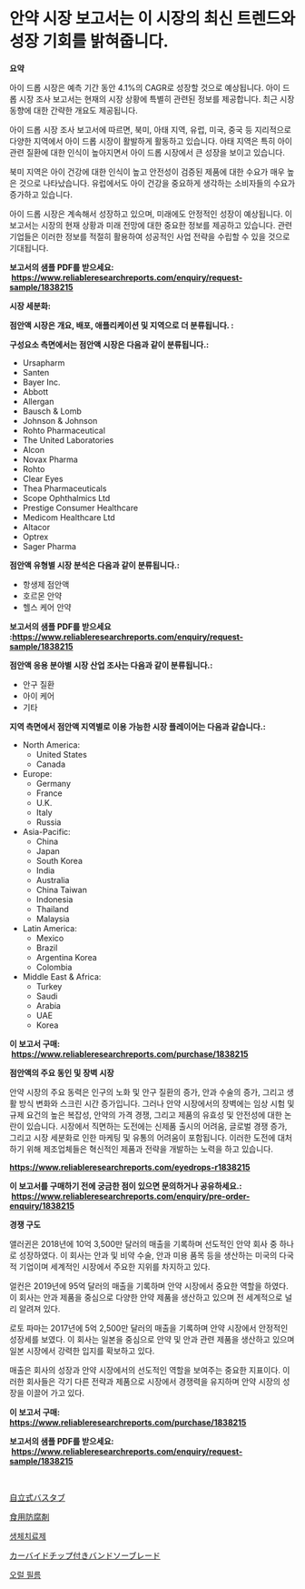 <p><h1>안약 시장 보고서는 이 시장의 최신 트렌드와 성장 기회를 밝혀줍니다.</h1></p><p><strong>요약</strong></p>
<p><p>아이 드롭 시장은 예측 기간 동안 4.1%의 CAGR로 성장할 것으로 예상됩니다. 아이 드롭 시장 조사 보고서는 현재의 시장 상황에 특별히 관련된 정보를 제공합니다. 최근 시장 동향에 대한 간략한 개요도 제공됩니다.</p><p>아이 드롭 시장 조사 보고서에 따르면, 북미, 아태 지역, 유럽, 미국, 중국 등 지리적으로 다양한 지역에서 아이 드롭 시장이 활발하게 활동하고 있습니다. 아태 지역은 특히 아이 관련 질환에 대한 인식이 높아지면서 아이 드롭 시장에서 큰 성장을 보이고 있습니다.</p><p>북미 지역은 아이 건강에 대한 인식이 높고 안전성이 검증된 제품에 대한 수요가 매우 높은 것으로 나타났습니다. 유럽에서도 아이 건강을 중요하게 생각하는 소비자들의 수요가 증가하고 있습니다.</p><p>아이 드롭 시장은 계속해서 성장하고 있으며, 미래에도 안정적인 성장이 예상됩니다. 이 보고서는 시장의 현재 상황과 미래 전망에 대한 중요한 정보를 제공하고 있습니다. 관련 기업들은 이러한 정보를 적절히 활용하여 성공적인 사업 전략을 수립할 수 있을 것으로 기대됩니다.</p></p>
<p><strong>보고서의 샘플 PDF를 받으세요: &nbsp;<a href="https://www.reliableresearchreports.com/enquiry/request-sample/1838215">https://www.reliableresearchreports.com/enquiry/request-sample/1838215</a></strong></p>
<p><strong>시장 세분화:</strong></p>
<p><strong> 점안액 시장은 개요, 배포, 애플리케이션 및 지역으로 더 분류됩니다. :</strong></p>
<p><strong>구성요소 측면에서는 점안액 시장은 다음과 같이 분류됩니다.:</strong></p>
<p><ul><li>Ursapharm</li><li>Santen</li><li>Bayer Inc.</li><li>Abbott</li><li>Allergan</li><li>Bausch & Lomb</li><li>Johnson & Johnson</li><li>Rohto Pharmaceutical</li><li>The United Laboratories</li><li>Alcon</li><li>Novax Pharma</li><li>Rohto</li><li>Clear Eyes</li><li>Thea Pharmaceuticals</li><li>Scope Ophthalmics Ltd</li><li>Prestige Consumer Healthcare</li><li>Medicom Healthcare Ltd</li><li>Altacor</li><li>Optrex</li><li>Sager Pharma</li></ul></p>
<p><strong> 점안액 유형별 시장 분석은 다음과 같이 분류됩니다.:</strong></p>
<p><ul><li>항생제 점안액</li><li>호르몬 안약</li><li>헬스 케어 안약</li></ul></p>
<p><strong>보고서의 샘플 PDF를 받으세요 :<a href="https://www.reliableresearchreports.com/enquiry/request-sample/1838215">https://www.reliableresearchreports.com/enquiry/request-sample/1838215</a></strong></p>
<p><strong> 점안액 응용 분야별 시장 산업 조사는 다음과 같이 분류됩니다.:</strong></p>
<p><ul><li>안구 질환</li><li>아이 케어</li><li>기타</li></ul></p>
<p><strong>지역 측면에서 점안액 지역별로 이용 가능한 시장 플레이어는 다음과 같습니다.:</strong></p>
<p><ul>
    <li>
        North America:
        <ul>
            <li>United States</li>
            <li>Canada</li>
        </ul>
    </li>
    <li>
        Europe:
        <ul>
            <li>Germany</li>
            <li>France</li>
            <li>U.K.</li>
            <li>Italy</li>
            <li>Russia</li>
        </ul>
    </li>
    <li>
        Asia-Pacific:
        <ul>
            <li>China</li>
            <li>Japan</li>
            <li>South Korea</li>
            <li>India</li>
            <li>Australia</li>
            <li>China Taiwan</li>
            <li>Indonesia</li>
            <li>Thailand</li>
            <li>Malaysia</li>
        </ul>
    </li>
    <li>
        Latin America:
        <ul>
            <li>Mexico</li>
            <li>Brazil</li>
            <li>Argentina Korea</li>
            <li>Colombia</li>
        </ul>
    </li>
    <li>
        Middle East & Africa:
        <ul>
            <li>Turkey</li>
            <li>Saudi</li>
            <li>Arabia</li>
            <li>UAE</li>
            <li>Korea</li>
        </ul>
    </li>
    </ul></p>
<p><strong>이 보고서 구매: &nbsp;<a href="https://www.reliableresearchreports.com/purchase/1838215">https://www.reliableresearchreports.com/purchase/1838215</a></strong></p>
<p><strong>점안액의 주요 동인 및 장벽 시장</strong></p>
<p><p>안약 시장의 주요 동력은 인구의 노화 및 안구 질환의 증가, 안과 수술의 증가, 그리고 생활 방식 변화와 스크린 시간 증가입니다. 그러나 안약 시장에서의 장벽에는 임상 시험 및 규제 요건의 높은 복잡성, 안약의 가격 경쟁, 그리고 제품의 유효성 및 안전성에 대한 논란이 있습니다. 시장에서 직면하는 도전에는 신제품 출시의 어려움, 글로벌 경쟁 증가, 그리고 시장 세분화로 인한 마케팅 및 유통의 어려움이 포함됩니다. 이러한 도전에 대처하기 위해 제조업체들은 혁신적인 제품과 전략을 개발하는 노력을 하고 있습니다.</p></p>
<p><strong><a href="https://www.reliableresearchreports.com/eyedrops-r1838215">https://www.reliableresearchreports.com/eyedrops-r1838215</a></strong></p>
<p><strong>이 보고서를 구매하기 전에 궁금한 점이 있으면 문의하거나 공유하세요.: &nbsp;<a href="https://www.reliableresearchreports.com/enquiry/pre-order-enquiry/1838215">https://www.reliableresearchreports.com/enquiry/pre-order-enquiry/1838215</a></strong></p>
<p><strong>경쟁 구도</strong></p>
<p><p>앨러귄은 2018년에 10억 3,500만 달러의 매출을 기록하며 선도적인 안약 회사 중 하나로 성장하였다. 이 회사는 안과 및 비약 수술, 안과 미용 품목 등을 생산하는 미국의 다국적 기업이며 세계적인 시장에서 주요한 지위를 차지하고 있다. </p><p>얼컨은 2019년에 95억 달러의 매출을 기록하며 안약 시장에서 중요한 역할을 하였다. 이 회사는 안과 제품을 중심으로 다양한 안약 제품을 생산하고 있으며 전 세계적으로 널리 알려져 있다. </p><p>로토 파마는 2017년에 5억 2,500만 달러의 매출을 기록하며 안약 시장에서 안정적인 성장세를 보였다. 이 회사는 일본을 중심으로 안약 및 안과 관련 제품을 생산하고 있으며 일본 시장에서 강력한 입지를 확보하고 있다. </p><p>매출은 회사의 성장과 안약 시장에서의 선도적인 역할을 보여주는 중요한 지표이다. 이러한 회사들은 각기 다른 전략과 제품으로 시장에서 경쟁력을 유지하며 안약 시장의 성장을 이끌어 가고 있다.</p></p>
<p><strong>이 보고서 구매: &nbsp; <a href="https://www.reliableresearchreports.com/purchase/1838215">https://www.reliableresearchreports.com/purchase/1838215</a></strong></p>
<p><strong>보고서의 샘플 PDF를 받으세요: &nbsp;<a href="https://www.reliableresearchreports.com/enquiry/request-sample/1838215">https://www.reliableresearchreports.com/enquiry/request-sample/1838215</a></strong><strong></strong></p>
<p>&nbsp;</p>
<p><p><a href="https://medium.com/@tomienow6767d/%E3%83%95%E3%83%AA%E3%83%BC%E3%82%B9%E3%82%BF%E3%83%B3%E3%83%87%E3%82%A3%E3%83%B3%E3%82%B0%E3%83%90%E3%82%B9%E3%82%BF%E3%83%96%E5%B8%82%E5%A0%B4-%E5%B8%82%E5%A0%B4%E3%82%B7%E3%82%A7%E3%82%A2-%E5%B8%82%E5%A0%B4%E3%83%88%E3%83%AC%E3%83%B3%E3%83%89-%E3%81%8A%E3%82%88%E3%81%B3%E5%B0%86%E6%9D%A5%E3%81%AE%E6%88%90%E9%95%B7%E3%82%92%E6%8E%A2%E3%82%8B-c6176947a971">自立式バスタブ</a></p><p><a href="https://github.com/nemesis2824/Market-Research-Report-List-1/blob/main/901142723585.md">食用防腐剤</a></p><p><a href="https://medium.com/@bud567768/%EC%83%9D%EC%B2%B4-%EC%B9%98%EB%A3%8C-%EC%A0%9C%ED%92%88-%EC%8B%9C%EC%9E%A5-%EB%B6%84%EC%84%9D-%EA%B7%B8%EC%9D%98-cagr-%EC%8B%9C%EC%9E%A5-%EC%84%B8%EB%B6%84%ED%99%94-%EB%B0%8F-%EC%84%B8%EA%B3%84-%EC%82%B0%EC%97%85-%EA%B0%9C%EC%9A%94-a1150eab313b">생체치료제</a></p><p><a href="https://medium.com/@phillipbarnett65/%E3%82%AB%E3%83%BC%E3%83%90%E3%82%A4%E3%83%89%E5%85%88%E7%AB%AF%E3%83%90%E3%83%B3%E3%83%89%E3%82%BD%E3%83%BC%E3%83%96%E3%83%AC%E3%83%BC%E3%83%89%E3%81%AE%E5%B8%82%E5%A0%B4%E5%B1%95%E6%9C%9B-%E7%94%A3%E6%A5%AD%E6%A6%82%E8%A6%81%E3%81%A8%E4%BA%88%E6%B8%AC-2024%E5%B9%B4%E3%81%8B%E3%82%892031%E5%B9%B4-005fd3b269e9">カーバイドチップ付きバンドソーブレード</a></p><p><a href="https://medium.com/@allisonkreiger/%EA%B5%AC%EA%B0%95-%ED%95%84%EB%A6%84-%EC%8B%9C%EC%9E%A5-%EC%84%B1%EA%B3%B5%EC%A0%81%EC%9D%B8-%EB%B9%84%EC%A6%88%EB%8B%88%EC%8A%A4-%EC%A0%84%EB%9E%B5%EC%9D%98-%EC%97%B4%EC%87%A0-2031%EB%85%84%EA%B9%8C%EC%A7%80%EC%9D%98-%EC%98%88%EC%B8%A1-7b2488f2f8d0">오럴 필름</a></p></p>